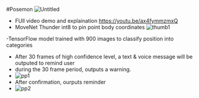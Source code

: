 #Posemon
![Untitled](https://github.com/dan-the-man639/PoseMon/assets/108316903/8c4a1cc9-25c5-417c-8af0-0f43f3716650)

- FUll video demo and explaination https://youtu.be/ax4fymmzmxQ
- MoveNet Thunder int8 to pin point body coordinates
![thumb1](https://github.com/dan-the-man639/PoseMon/assets/108316903/aff88399-ebf9-48ed-ac34-46f04162325a)

-TensorFlow model trained with 900 images to classify position into categories
- After 30 frames of high confidence level, a text & voice message will be outputed to remind user
- during the 30 frame period, outputs a warning.
- ![pp1](https://github.com/dan-the-man639/PoseMon/assets/108316903/01a2abfd-feb6-4a3f-bcae-feb4457d0405)
- After confirmation, ourputs reminder
- ![pp2](https://github.com/dan-the-man639/PoseMon/assets/108316903/e114fd58-0079-4c0d-ae01-1f6e03b1b268)
